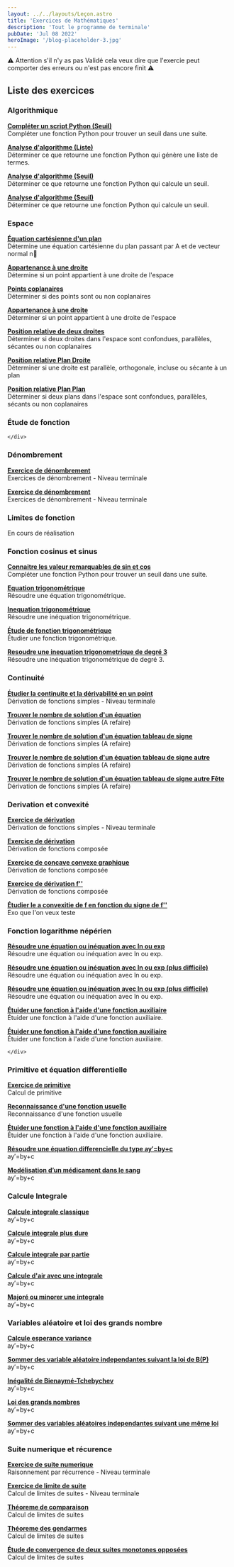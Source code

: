 ```yaml
---
layout: ../../layouts/Leçon.astro
title: 'Exercices de Mathématiques'
description: 'Tout le programme de terminale'
pubDate: 'Jul 08 2022'
heroImage: '/blog-placeholder-3.jpg'
---
```


<div class="card">
<div class="card-content">
<p> ⚠️ Attention s'il n'y as pas <span class="tag"> Validé </span> cela veux dire que l'exercie peut comporter des erreurs ou n'est pas encore finit ⚠️ </p>
</div>
</div>


<div class="content">
  <h2 class="title is-4 mb-5">Liste des exercices</h2>
  
  <div class="block">
    <h3 class="title is-5 mb-4">Algorithmique</h3>
    <div class="box">
      <article class="media">
        <div class="media-content">
          <div class="content">
            <p>
              <a href="/Germain/ex/ex_15_T/" class="has-text-link is-size-5">
                <strong>Compléter un script Python (Seuil)</strong>
              </a>
              <br>
              Compléter une fonction Python pour trouver un seuil dans une suite.
            </p>
          </div>
        </div>
      </article>
      <article class="media mt-4">
        <div class="media-content">
          <div class="content">
            <p>
              <a href="/Germain/ex/ex_16_T/" class="has-text-link is-size-5">
                <strong>Analyse d'algorithme (Liste)</strong>
              </a>
              <br>
              Déterminer ce que retourne une fonction Python qui génère une liste de termes.
            </p>
          </div>
        </div>
      </article>
      <article class="media mt-4">
        <div class="media-content">
          <div class="content">
            <p>
              <a href="/Germain/ex/ex_17_T/" class="has-text-link is-size-5">
                <strong>Analyse d'algorithme (Seuil)</strong>
              </a>
              <br>
              Déterminer ce que retourne une fonction Python qui calcule un seuil.
            </p>
          </div>
        </div>
      </article>
      <article class="media mt-4">
        <div class="media-content">
          <div class="content">
            <p>
              <a href="/Germain/ex/ex_19_T/" class="has-text-link is-size-5">
                <strong>Analyse d'algorithme (Seuil)</strong>
              </a>
              <br>
              Déterminer ce que retourne une fonction Python qui calcule un seuil.
            </p>
          </div>
        </div>
      </article>
    </div>
  </div>

  <div class="block">
    <h3 class="title is-5 mb-4">Espace</h3>
    <div class="box">
      <article class="media">
        <div class="media-content">
          <div class="content">
            <p>
              <a href="/Germain/ex/ex_1_T/" class="has-text-link is-size-5">
                <strong>Équation cartésienne d'un plan</strong>
              </a>
              <br>
              Détermine une équation cartésienne du plan passant par A et de vecteur normal n⃗
            </p>
          </div>
        </div>
      </article>
      <article class="media">
        <div class="media-content">
          <div class="content">
            <p>
              <a href="/Germain/ex/ex_6_T/" class="has-text-link is-size-5">
                <strong>Appartenance à une droite</strong>
              </a>
              <br>
              Détermine si un point appartient à une droite de l'espace
            </p>
          </div>
        </div>
      </article>
      <article class="media mt-4">
        <div class="media-content">
          <div class="content">
            <p>
              <a href="/Germain/ex/ex_2_T/" class="has-text-link is-size-5">
                <strong>Points coplanaires</strong>
              </a>
              <br>
              Déterminer si des points sont ou non coplanaires
            </p>
          </div>
        </div>
      </article>
      <article class="media mt-4">
        <div class="media-content">
          <div class="content">
            <p>
              <a href="/Germain/ex/ex_3_T/" class="has-text-link is-size-5">
                <strong>Appartenance à une droite</strong>
              </a>
              <br>
              Déterminer si un point appartient à une droite de l'espace
            </p>
          </div>
        </div>
      </article>
      <article class="media mt-4">
        <div class="media-content">
          <div class="content">
            <p>
              <a href="/Germain/ex/ex_7_T/" class="has-text-link is-size-5">
                <strong>Position relative de deux droites</strong>
              </a>
              <br>
              Déterminer si deux droites dans l'espace sont confondues, parallèles, sécantes ou non coplanaires
            </p>
          </div>
        </div>
      </article>
      <article class="media mt-4">
        <div class="media-content">
          <div class="content">
            <p>
              <a href="/Germain/ex/ex_12_T/" class="has-text-link is-size-5">
                <strong>Position relative Plan Droite </strong>
              </a>
              <br>
              Déterminer si une droite est parallèle, orthogonale, incluse ou sécante à un plan
            </p>
          </div>
        </div>
      </article>
       <article class="media mt-4">
        <div class="media-content">
          <div class="content">
            <p>
              <a href="/Germain/ex/ex_13_T/" class="has-text-link is-size-5">
                <strong>Position relative Plan Plan </strong>
              </a>
              <br>
              Déterminer si deux plans dans l'espace sont confondues, parallèles, sécants ou non coplanaires  
            </p>
          </div>
        </div>
      </article>
    </div>
    

  <div class="block">
    <h3 class="title is-5  mb-4">Étude de fonction</h3>
    <div class="box">
      
    </div>

                  


  <div class="block">
    <h3 class="title is-5  mb-4">Dénombrement</h3>
    <div class="box">
      <article class="media">
        <div class="media-content">
          <div class="content">
            <p>
              <a href="/Germain/ex/ex_8_T/" class="has-text-link is-size-5">
                <strong>Exercice de dénombrement</strong>
              </a>
              <br>
              Exercices de dénombrement - Niveau terminale
            </p>
          </div>
        </div>
      </article>
      <article class="media">
        <div class="media-content">
          <div class="content">
            <p>
              <a href="/Germain/ex/ex_9_T/" class="has-text-link is-size-5">
                <strong>Exercice de dénombrement</strong>
              </a>
              <br>
              Exercices de dénombrement - Niveau terminale
            </p>
          </div>
        </div>
      </article>
    </div>

  <h3 class="title is-5  mb-4">Limites de fonction</h3>
    <div class="box">
     <p>En cours de réalisation</p>
    </div>

  <h3 class="title is-5  mb-4">Fonction cosinus et sinus</h3>
    <div class="box">
     <article class="media mt-4">
        <div class="media-content">
          <div class="content">
            <p>
              <a href="/Germain/ex/ex_22_T/" class="has-text-link is-size-5">
                <strong>Connaitre les valeur remarquables de sin et cos</strong>
              </a>
              <br>
              Compléter une fonction Python pour trouver un seuil dans une suite.
            </p>
          </div>
        </div>
      </article>
      <article class="media mt-4">
        <div class="media-content">
          <div class="content">
            <p>
              <a href="/Germain/ex/ex_23_T/" class="has-text-link is-size-5">
                <strong>Equation trigonométrique</strong>
              </a>
              <br>
              Résoudre une équation trigonométrique.
            </p>
          </div>
        </div>
      </article>
      <article class="media mt-4">
        <div class="media-content">
          <div class="content">
            <p>
              <a href="/Germain/ex/ex_2 4_T/" class="has-text-link is-size-5">
                <strong>Inequation trigonométrique</strong>
              </a>
              <br>
              Résoudre une inéquation trigonométrique.
            </p>
          </div>
        </div>
      </article>
      <article class="media mt-4">
        <div class="media-content">
          <div class="content">
            <p>
              <a href="/Germain/ex/ex_25_T/" class="has-text-link is-size-5">
                <strong>Étude de fonction trigonométrique</strong>
              </a>
              <br>
              Étudier une fonction trigonométrique.
            </p>
          </div>
        </div>
      </article>
      <article class="media mt-4">
        <div class="media-content">
          <div class="content">
            <p>
              <a href="/Germain/ex/ex_26_T/" class="has-text-link is-size-5">
                <strong>Resoudre une inequation trigonometrique de degré 3</strong>
              </a>
              <br>
              Résoudre une inéquation trigonométrique de degré 3.
            </p>
          </div>
        </div>
      </article>
    </div>

<h3 class="title is-5  mb-4">Continuité</h3>
    <div class="box">
      <article class="media">
        <div class="media-content">
          <div class="content">
            <p>
              <a href="/Germain/ex/ex_21_T/" class="has-text-link is-size-5">
                <strong>Étudier la continuite et la dérivabilité en un point </strong>
              </a>
              <br>
              Dérivation de fonctions simples - Niveau terminale
            </p>
          </div>
        </div>
      </article>
      <article class="media">
        <div class="media-content">
          <div class="content">
            <p>
              <a href="/Germain/ex/ex_49_T/" class="has-text-link is-size-5">
                <strong>Trouver le nombre de solution d'un équation</strong>
              </a>
              <br>
              Dérivation de fonctions simples (A refaire)
            </p>
          </div>
        </div>
      </article>
      <article class="media">
        <div class="media-content">
          <div class="content">
            <p>
              <a href="/Germain/ex/ex_50_T/" class="has-text-link is-size-5">
                <strong>Trouver le nombre de solution d'un équation tableau de signe</strong>
              </a>
              <br>
              Dérivation de fonctions simples (A refaire)
            </p>
          </div>
        </div>
      </article>
       <article class="media">
        <div class="media-content">
          <div class="content">
            <p>
              <a href="/Germain/ex/ex_51_T/" class="has-text-link is-size-5">
                <strong>Trouver le nombre de solution d'un équation tableau de signe autre</strong>
              </a>
              <br>
              Dérivation de fonctions simples (A refaire)
            </p>
          </div>
        </div>
      </article>
         </article>
       <article class="media">
        <div class="media-content">
          <div class="content">
            <p>
              <a href="/Germain/ex/ex_52_T/" class="has-text-link is-size-5">
                <strong>Trouver le nombre de solution d'un équation tableau de signe autre Fête</strong>
              </a>
              <br>
              Dérivation de fonctions simples (A refaire)
            </p>
          </div>
        </div>
      </article>
    </div>

<h3 class="title is-5  mb-4">Derivation et convexité</h3>
    <div class="box">
     <article class="media">
        <div class="media-content">
          <div class="content">
            <p>
              <a href="/Germain/ex/ex_5_T/" class="has-text-link is-size-5">
                <strong>Exercice de dérivation </strong>
              </a>
              <br>
              Dérivation de fonctions simples - Niveau terminale
            </p>
          </div>
        </div>
      </article>
      <article class="media">
        <div class="media-content">
          <div class="content">
            <p>
              <a href="/Germain/ex/ex_53_T/" class="has-text-link is-size-5">
                <strong>Exercice de dérivation </strong>
              </a>
              <br>
              Dérivation de fonctions composée
            </p>
          </div>
        </div>
      </article>
      <article class="media">
        <div class="media-content">
          <div class="content">
            <p>
              <a href="/Germain/ex/ex_54_T/" class="has-text-link is-size-5">
                <strong>Exercice de concave convexe graphique</strong>
              </a>
              <br>
              Dérivation de fonctions composée
            </p>
          </div>
        </div>
      </article>
       <article class="media">
        <div class="media-content">
          <div class="content">
            <p>
              <a href="/Germain/ex/ex_55_T/" class="has-text-link is-size-5">
                <strong>Exercice de dérivation f'' </strong>
              </a>
              <br>
              Dérivation de fonctions composée
            </p>
          </div>
        </div>
      </article>
      <article class="media">
        <div class="media-content">
          <div class="content">
            <p>
              <a href="/Germain/ex/ex_56_T/" class="has-text-link is-size-5">
                <strong>Étudier le a convexitie de f en fonction du signe de f'' </strong>
              </a>
              <br>
              Exo que l'on veux teste
            </p>
          </div>
        </div>
      </article>
    </div>
   

<h3 class="title is-5  mb-4">Fonction logarithme népérien</h3>
    <div class="box">
      <article class="media mt-4">
        <div class="media-content">
          <div class="content">
            <p>
              <a href="/Germain/ex/ex_27_T/" class="has-text-link is-size-5">
                <strong>Résoudre une équation ou inéquation avec ln ou exp </strong>
              </a>
              <br>
              Résoudre une équation ou inéquation avec ln ou exp.
            </p>
          </div>
        </div>
      </article>
      <article class="media mt-4">
        <div class="media-content">
          <div class="content">
            <p>
              <a href="/Germain/ex/ex_28_T/" class="has-text-link is-size-5">
                <strong>Résoudre une équation ou inéquation avec ln ou exp (plus difficile)</strong>
              </a>
              <br>
              Résoudre une équation ou inéquation avec ln ou exp.
            </p>
          </div>
        </div>
      </article>
      <article class="media mt-4">
        <div class="media-content">
          <div class="content">
            <p>
              <a href="/Germain/ex/ex_29_T/" class="has-text-link is-size-5">
                <strong>Résoudre une équation ou inéquation avec ln ou exp (plus difficile)</strong>
              </a>
              <br>
              Résoudre une équation ou inéquation avec ln ou exp.
            </p>
          </div>
        </div>
      </article>
      <article class="media mt-4">
        <div class="media-content">
          <div class="content">
            <p>
              <a href="/Germain/ex/ex_30_T/" class="has-text-link is-size-5">
                <strong>Étuider une fonction à l'aide d'une fonction auxiliaire</strong>
              </a>
              <br>
              Étuider une fonction à l'aide d'une fonction auxiliaire.
            </p>  
          </div>
        </div>
      </article>
      <article class="media mt-4">
        <div class="media-content">
          <div class="content">
            <p>
              <a href="/Germain/ex/ex_31_T/" class="has-text-link is-size-5">
                <strong>Étuider une fonction à l'aide d'une fonction auxiliaire</strong>
              </a>
              <br>
              Étuider une fonction à l'aide d'une fonction auxiliaire.
            </p>  
          </div>
        </div>  
      </article>
       
    </div>
<h3 class="title is-5  mb-4">Primitive et équation differentielle</h3>
    <div class="box">
      <article class="media">
        <div class="media-content">
          <div class="content">
            <p>
              <a href="/Germain/ex/ex_11_T/" class="has-text-link is-size-5">
                <strong>Exercice de primitive</strong>
              </a>
              <br>
              Calcul de primitive
            </p>
          </div>
        </div>
      </article>
      <article class="media">
        <div class="media-content">
          <div class="content">
            <p>
              <a href="/Germain/ex/ex_32_T/" class="has-text-link is-size-5">
                <strong>Reconnaissance d'une fonction usuelle</strong>
              </a>
              <br>
              Reconnaissance d'une fonction usuelle
            </p>
          </div>
        </div>
      </article>
      <article class="media mt-4">
        <div class="media-content">
          <div class="content">
            <p>
              <a href="/Germain/ex/ex_33_T/" class="has-text-link is-size-5">
                <strong>Étuider une fonction à l'aide d'une fonction auxiliaire</strong>
              </a>
              <br>
              Étuider une fonction à l'aide d'une fonction auxiliaire.
            </p>  
          </div>
        </div>  
      </article>
      <article class="media mt-4">
        <div class="media-content">
          <div class="content">
            <p>
              <a href="/Germain/ex/ex_34_T/" class="has-text-link is-size-5">
                <strong>Résoudre une équation differencielle du type ay′=by+c</strong>
              </a>
              <br>
              ay′=by+c
            </p>  
          </div>
        </div>  
      </article>  
      <article class="media mt-4">
        <div class="media-content">
          <div class="content">
            <p>
              <a href="/Germain/ex/ex_35_T/" class="has-text-link is-size-5">
                <strong>Modélisation d’un médicament dans le sang</strong>
              </a>
              <br>
              ay′=by+c
            </p>  
          </div>
        </div>  
      </article> 
    </div>
<h3 class="title is-5  mb-4">Calcule Integrale</h3>
    <div class="box">
     <article class="media mt-4">
        <div class="media-content">
          <div class="content">
            <p>
              <a href="/Germain/ex/ex_36_T/" class="has-text-link is-size-5">
                <strong>Calcule integrale classique</strong>
              </a>
              <br>
              ay′=by+c
            </p>  
          </div>
        </div>  
      </article> 
      <article class="media mt-4">
        <div class="media-content">
          <div class="content">
            <p>
              <a href="/Germain/ex/ex_37_T/" class="has-text-link is-size-5">
                <strong>Calcule integrale plus dure</strong>
              </a>
              <br>
              ay′=by+c
            </p>  
          </div>
        </div>  
      </article>
      <article class="media mt-4">
        <div class="media-content">
          <div class="content">
            <p>
              <a href="/Germain/ex/ex_38_T/" class="has-text-link is-size-5">
                <strong>Calcule integrale par partie</strong>
              </a>
              <br>
              ay′=by+c
            </p>  
          </div>
        </div>  
      </article> 
      <article class="media mt-4">
        <div class="media-content">
          <div class="content">
            <p>
              <a href="/Germain/ex/ex_39_T/" class="has-text-link is-size-5">
                <strong>Calcule d'air avec une integrale</strong>
              </a>
              <br>
              ay′=by+c
            </p>  
          </div>
        </div>  
      </article> 
      <article class="media mt-4">
        <div class="media-content">
          <div class="content">
            <p>
              <a href="/Germain/ex/ex_40_T/" class="has-text-link is-size-5">
                <strong>Majoré ou minorer une integrale</strong>
              </a>
              <br>
              ay′=by+c
            </p>  
          </div>
        </div>  
      </article> 
    </div>
<h3 class="title is-5  mb-4">Variables aléatoire et loi des grands nombre</h3>
    <div class="box">
     <article class="media mt-4">
        <div class="media-content">
          <div class="content">
            <p>
              <a href="/Germain/ex/ex_41_T/" class="has-text-link is-size-5">
                <strong>Calcule esperance variance </strong>
              </a>
              <br>
              ay′=by+c
            </p>  
          </div>
        </div>  
      </article> 
      <article class="media mt-4">
        <div class="media-content">
          <div class="content">
            <p>
              <a href="/Germain/ex/ex_42_T/" class="has-text-link is-size-5">
                <strong>Sommer des variable aléatoire independantes suivant la loi de B(P)</strong>
              </a>
              <br>
              ay′=by+c
            </p>  
          </div>
        </div>  
      </article> 
      <article class="media mt-4">
        <div class="media-content">
          <div class="content">
            <p>
              <a href="/Germain/ex/ex_43_T/" class="has-text-link is-size-5">
                <strong>Inégalité de Bienaymé-Tchebychev</strong>
              </a>
              <br>
              ay′=by+c
            </p>  
          </div>
        </div>  
      </article>
      <article class="media mt-4">
        <div class="media-content">
          <div class="content">
            <p>
              <a href="/Germain/ex/ex_44_T/" class="has-text-link is-size-5">
                <strong>Loi des grands nombres</strong>
              </a>
              <br>
              ay′=by+c
            </p>  
          </div>
        </div>  
      </article> 
      <article class="media mt-4">
        <div class="media-content">
          <div class="content">
            <p>
              <a href="/Germain/ex/ex_45_T/" class="has-text-link is-size-5">
                <strong>Sommer des variables aléatoires independantes suivant une même loi</strong>
              </a>
              <br>
              ay′=by+c
            </p>  
          </div>
        </div>  
      </article> 
    </div>

    
    
  <h3 class="title is-5  mb-4">Suite numerique et récurence</h3>
    <div class="box">
      <article class="media">
        <div class="media-content">
          <div class="content">
            <p>
              <a href="/Germain/ex/ex_4_T/" class="has-text-link is-size-5">
                <strong>Exercice de suite numerique</strong>
              </a>
              <br>
              Raisonnement par récurrence - Niveau terminale
            </p>
          </div>
        </div>
      </article>
      <article class="media">
        <div class="media-content">
          <div class="content">
            <p>
              <a href="/Germain/ex/ex_14_T/" class="has-text-link is-size-5">
                <strong>Exercice de limite de suite</strong>
              </a>
              <br>
              Calcul de limites de suites  - Niveau terminale
            </p>
          </div>
        </div>
      </article>
      <article class="media">
        <div class="media-content">
          <div class="content">
            <p>
              <a href="/Germain/ex/ex_46_T/" class="has-text-link is-size-5">
                <strong>Théoreme de comparaison</strong>
              </a>
              <br>
              Calcul de limites de suites
            </p>
          </div>
        </div>
      </article>
      <article class="media">
        <div class="media-content">
          <div class="content">
            <p>
              <a href="/Germain/ex/ex_47_T/" class="has-text-link is-size-5">
                <strong>Théoreme des gendarmes</strong>
              </a>
              <br>
              Calcul de limites de suites
            </p>
          </div>
        </div>
      </article>
      <article class="media">
        <div class="media-content">
          <div class="content">
            <p>
              <a href="/Germain/ex/ex_48_T/" class="has-text-link is-size-5">
                <strong>Étude de convergence de deux suites monotones opposées</strong>
              </a>
              <br>
              Calcul de limites de suites
            </p>
          </div>
        </div>
      </article>
    </div>

  </div>
</div>